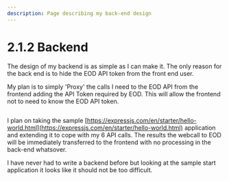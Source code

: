```yaml
---
description: Page describing my back-end design
---
```


# 2.1.2 Backend

The design of my backend is as simple as I can make it. The only reason for the back end is to hide the EOD API token from the front end user.

My plan is to simply 'Proxy' the calls I need to the EOD API from the frontend adding the API Token required by EOD. This will allow the frontend not to need to know the EOD API token.

<figure><img src="../../.gitbook/assets/image (92).png" alt=""><figcaption></figcaption></figure>

I plan on taking the sample [https://expressjs.com/en/starter/hello-world.html](https://expressjs.com/en/starter/hello-world.html) application and extending it to cope with my 6 API calls. The results the webcall to EOD will be immediately transferred to the frontend with no processing in the back-end whatsover.

I have never had to write a backend before but looking at the sample start application it looks like it should not be too difficult.
